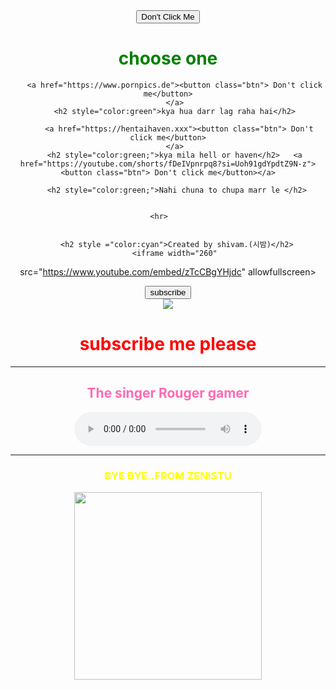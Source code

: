 <!DOCTYPE html>
<html>
    <head>
        <title>prank: game funny</title>
        <meta keyword="funny"
       "game" "prank" "gammer"></meta>
    </head>
    <body>
        <center>
         <a href="https://youtu.be/CqasoHrBMLE?si=wENAdTXi5sFMngli">
                <button class="btn">Don't Click Me    </button>
            </a>
       <h1 style="color:green;"> choose one</h1>   
       
        
       <a href="https://www.pornpics.de"><button class="btn"> Don't click me</button>
       </a>
       <h2 style="color:green">kya hua darr lag raha hai</h2>
       
         <a href="https://hentaihaven.xxx"><button class="btn"> Don't click me</button>
       </a>
       <h2 style="color:green;">kya mila hell or haven</h2>   <a href="https://youtube.com/shorts/fDeIVpnrpq8?si=Uoh91gdYpdtZ9N-z"><button class="btn"> Don't click me</button></a>
       
        <h2 style="color:green;">Nahi chuna to chupa marr le </h2>
           
           
       <hr>       
                
            
        <h2 style ="color:cyan">Created by shivam.(시밤)</h2>
        <iframe width="260" 
src="https://www.youtube.com/embed/zTcCBgYHjdc" 
allowfullscreen>
</iframe>
<a href="https://youtube.com/@rougergamer?si=h1qQH6FYUiQpTzBr"><button class="gn">subscribe</button></button></a><br>
<img src="https://encrypted-tbn0.gstatic.com/images?q=tbn:ANd9GcTMpKsW360CBHBH7DuIMf0xIICBJ9otUqM2vA&s">
<h1 style="color: red"> subscribe me please</h1><hr>

<h2 style="color:hotpink;">The singer Rouger gamer</h2>
<audio autoplay class="aud" src="https://media.vocaroo.com/mp3/1aZyzv0HGI1i" controls></audio>
    
    
    
<hr>
<h3 style="color:yellow">BYE BYE..FROM ZENISTU</h3>
<img width="300"class="img" src="https://encrypted-tbn0.gstatic.com/images?q=tbn:ANd9GcSdNseAnsAplCGm9KoPZ8uym574HRLNPfa4ath4A52WZ5K3wmw9D0W1OX6V&s=10"> 


</center>
    </body>
</html>
